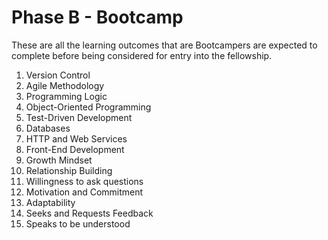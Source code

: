 # Phase B - Bootcamp

These are all the learning outcomes that are Bootcampers are expected to complete before being considered for entry into the fellowship.

1. Version Control
2. Agile Methodology
3. Programming Logic
4. Object-Oriented Programming
5. Test-Driven Development
6. Databases
7. HTTP and Web Services
8. Front-End Development
9. Growth Mindset
10. Relationship Building
11. Willingness to ask questions
12. Motivation and Commitment
13. Adaptability
14. Seeks and Requests Feedback
15. Speaks to be understood
